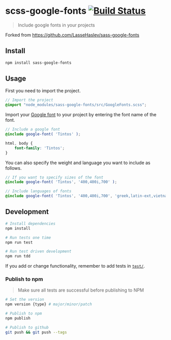 # scss-google-fonts [![Build Status](https://travis-ci.com/dr-useless/scss-google-fonts.svg?branch=master)](https://travis-ci.com/dr-useless/scss-google-fonts)
> Include google fonts in your projects

Forked from https://github.com/LasseHaslev/sass-google-fonts

## Install

```bash
npm install sass-google-fonts
```

## Usage

First you need to import the project.

```scss
// Import the project
@import "node_modules/sass-google-fonts/src/GoogleFonts.scss";
```

Import your [Google font](https://fonts.google.com/) to your project by entering the font name of the font.

```scss
// Include a google font
@include google-font( 'Tintos' );

html, body {
    font-family: 'Tintos';
}
```

You can also specify the weight and language you want to include as follows.

```scss
// If you want to specify sizes of the font
@include google-font( 'Tintos', '400,400i,700' );

// Include languages of fonts
@include google-font( 'Tintos', '400,400i,700', 'greek,latin-ext,vietnamese' );
```

## Development

```bash
# Install dependencies
npm install

# Run tests one time
npm run test

# Run test driven development
npm run tdd
```

If you add or change functionality, remember to add tests in [`test/`](https://github.com/LasseHaslev/sass-google-fonts/tree/master/test).

### Publish to npm

> Make sure all tests are successful before publishing to NPM

```bash
# Set the version
npm version {type} # major/minor/patch

# Publish to npm
npm publish

# Publish to github
git push && git push --tags
```
